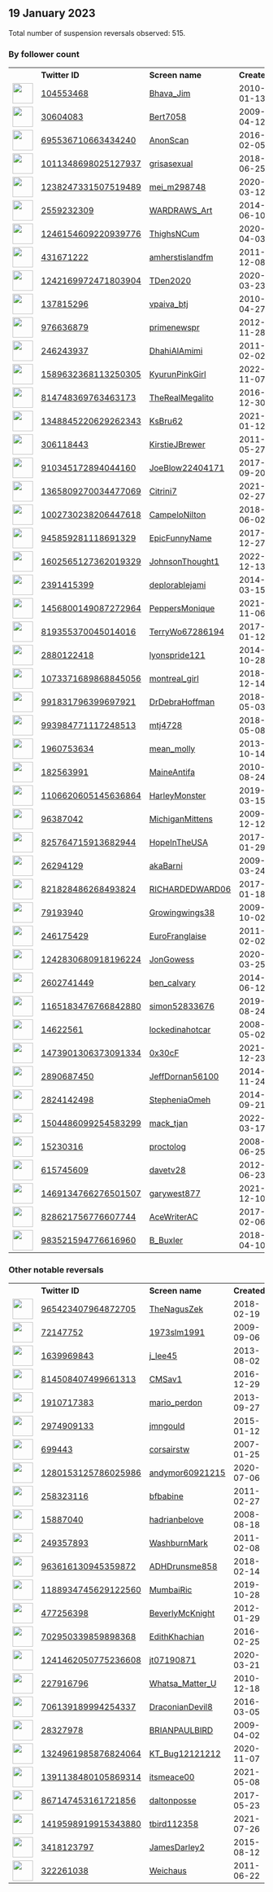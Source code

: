 
## 19 January 2023
Total number of suspension reversals observed: 515.

### By follower count
<table><tr><th></th><th align="left">Twitter ID</th><th align="left">Screen name</th>
<th align="left">Created</th><th align="left">Status</th><th align="left">Suspended</th><th align="left">Followers</th>
<tr><td><a href="https://pbs.twimg.com/profile_images/2005731750/Cover9_normal.jpg"><img src="https://pbs.twimg.com/profile_images/2005731750/Cover9_normal.jpg" width="40px" height="40px" align="center"/></a></td><td><a href="https://twitter.com/intent/user?user_id=104553468">104553468</a></td><td><a href="https://twitter.com/Bhava_Jim">Bhava_Jim</a></td><td>2010-01-13</td><td align="center"></td><td></td><td>79725</td></tr>
<tr><td><a href="https://pbs.twimg.com/profile_images/1477399054254493700/G2QV-Qzn_normal.jpg"><img src="https://pbs.twimg.com/profile_images/1477399054254493700/G2QV-Qzn_normal.jpg" width="40px" height="40px" align="center"/></a></td><td><a href="https://twitter.com/intent/user?user_id=30604083">30604083</a></td><td><a href="https://twitter.com/Bert7058">Bert7058</a></td><td>2009-04-12</td><td align="center"></td><td>2022-05-20</td><td>34196</td></tr>
<tr><td><a href="https://pbs.twimg.com/profile_images/697125622422745088/4c4qfEfD_normal.png"><img src="https://pbs.twimg.com/profile_images/697125622422745088/4c4qfEfD_normal.png" width="40px" height="40px" align="center"/></a></td><td><a href="https://twitter.com/intent/user?user_id=695536710663434240">695536710663434240</a></td><td><a href="https://twitter.com/AnonScan">AnonScan</a></td><td>2016-02-05</td><td align="center"></td><td></td><td>28288</td></tr>
<tr><td><a href="https://pbs.twimg.com/profile_images/1615324401653743618/Dsr-Y8BW_normal.jpg"><img src="https://pbs.twimg.com/profile_images/1615324401653743618/Dsr-Y8BW_normal.jpg" width="40px" height="40px" align="center"/></a></td><td><a href="https://twitter.com/intent/user?user_id=1011348698025127937">1011348698025127937</a></td><td><a href="https://twitter.com/grisasexual">grisasexual</a></td><td>2018-06-25</td><td align="center"></td><td>2022-09-09</td><td>26456</td></tr>
<tr><td><a href="https://pbs.twimg.com/profile_images/1509189226096922635/K6o3l7C4_normal.jpg"><img src="https://pbs.twimg.com/profile_images/1509189226096922635/K6o3l7C4_normal.jpg" width="40px" height="40px" align="center"/></a></td><td><a href="https://twitter.com/intent/user?user_id=1238247331507519489">1238247331507519489</a></td><td><a href="https://twitter.com/mei_m298748">mei_m298748</a></td><td>2020-03-12</td><td align="center">🔒</td><td>2022-05-09</td><td>26421</td></tr>
<tr><td><a href="https://pbs.twimg.com/profile_images/1515746609497317380/d2dlVmyI_normal.jpg"><img src="https://pbs.twimg.com/profile_images/1515746609497317380/d2dlVmyI_normal.jpg" width="40px" height="40px" align="center"/></a></td><td><a href="https://twitter.com/intent/user?user_id=2559232309">2559232309</a></td><td><a href="https://twitter.com/WARDRAWS_Art">WARDRAWS_Art</a></td><td>2014-06-10</td><td align="center"></td><td>2022-11-27</td><td>22974</td></tr>
<tr><td><a href="https://pbs.twimg.com/profile_images/1617737149943799810/zowhh4GA_normal.jpg"><img src="https://pbs.twimg.com/profile_images/1617737149943799810/zowhh4GA_normal.jpg" width="40px" height="40px" align="center"/></a></td><td><a href="https://twitter.com/intent/user?user_id=1246154609220939776">1246154609220939776</a></td><td><a href="https://twitter.com/ThighsNCum">ThighsNCum</a></td><td>2020-04-03</td><td align="center">🚫</td><td>2022-07-18</td><td>20398</td></tr>
<tr><td><a href="https://pbs.twimg.com/profile_images/1560013486696144896/mnr_QNDk_normal.jpg"><img src="https://pbs.twimg.com/profile_images/1560013486696144896/mnr_QNDk_normal.jpg" width="40px" height="40px" align="center"/></a></td><td><a href="https://twitter.com/intent/user?user_id=431671222">431671222</a></td><td><a href="https://twitter.com/amherstislandfm">amherstislandfm</a></td><td>2011-12-08</td><td align="center"></td><td>2023-01-14</td><td>18460</td></tr>
<tr><td><a href="https://pbs.twimg.com/profile_images/1627139156932546564/IACwoIpr_normal.jpg"><img src="https://pbs.twimg.com/profile_images/1627139156932546564/IACwoIpr_normal.jpg" width="40px" height="40px" align="center"/></a></td><td><a href="https://twitter.com/intent/user?user_id=1242169972471803904">1242169972471803904</a></td><td><a href="https://twitter.com/TDen2020">TDen2020</a></td><td>2020-03-23</td><td align="center"></td><td>2023-01-14</td><td>15158</td></tr>
<tr><td><a href="https://pbs.twimg.com/profile_images/1255204843003748357/EcedFVTU_normal.jpg"><img src="https://pbs.twimg.com/profile_images/1255204843003748357/EcedFVTU_normal.jpg" width="40px" height="40px" align="center"/></a></td><td><a href="https://twitter.com/intent/user?user_id=137815296">137815296</a></td><td><a href="https://twitter.com/vpaiva_btj">vpaiva_btj</a></td><td>2010-04-27</td><td align="center"></td><td>2022-11-15</td><td>13250</td></tr>
<tr><td><a href="https://pbs.twimg.com/profile_images/1567191775403548673/SpoVHIEm_normal.jpg"><img src="https://pbs.twimg.com/profile_images/1567191775403548673/SpoVHIEm_normal.jpg" width="40px" height="40px" align="center"/></a></td><td><a href="https://twitter.com/intent/user?user_id=976636879">976636879</a></td><td><a href="https://twitter.com/primenewspr">primenewspr</a></td><td>2012-11-28</td><td align="center"></td><td>2022-11-14</td><td>10915</td></tr>
<tr><td><a href="https://pbs.twimg.com/profile_images/1627359944151375872/BZpfar_m_normal.jpg"><img src="https://pbs.twimg.com/profile_images/1627359944151375872/BZpfar_m_normal.jpg" width="40px" height="40px" align="center"/></a></td><td><a href="https://twitter.com/intent/user?user_id=246243937">246243937</a></td><td><a href="https://twitter.com/DhahiAlAmimi">DhahiAlAmimi</a></td><td>2011-02-02</td><td align="center"></td><td>2023-01-12</td><td>10030</td></tr>
<tr><td><a href="https://pbs.twimg.com/profile_images/1615415145148317696/IOXX8lXY_normal.jpg"><img src="https://pbs.twimg.com/profile_images/1615415145148317696/IOXX8lXY_normal.jpg" width="40px" height="40px" align="center"/></a></td><td><a href="https://twitter.com/intent/user?user_id=1589632368113250305">1589632368113250305</a></td><td><a href="https://twitter.com/KyurunPinkGirl">KyurunPinkGirl</a></td><td>2022-11-07</td><td align="center">🚫</td><td>2023-01-11</td><td>7022</td></tr>
<tr><td><a href="https://pbs.twimg.com/profile_images/1630635359859257344/R3Miav7C_normal.jpg"><img src="https://pbs.twimg.com/profile_images/1630635359859257344/R3Miav7C_normal.jpg" width="40px" height="40px" align="center"/></a></td><td><a href="https://twitter.com/intent/user?user_id=814748369763463173">814748369763463173</a></td><td><a href="https://twitter.com/TheRealMegalito">TheRealMegalito</a></td><td>2016-12-30</td><td align="center"></td><td>2023-01-16</td><td>6825</td></tr>
<tr><td><a href="https://pbs.twimg.com/profile_images/1622870862708764673/DQ19Puh9_normal.jpg"><img src="https://pbs.twimg.com/profile_images/1622870862708764673/DQ19Puh9_normal.jpg" width="40px" height="40px" align="center"/></a></td><td><a href="https://twitter.com/intent/user?user_id=1348845220629262343">1348845220629262343</a></td><td><a href="https://twitter.com/KsBru62">KsBru62</a></td><td>2021-01-12</td><td align="center"></td><td>2023-01-15</td><td>6448</td></tr>
<tr><td><a href="https://abs.twimg.com/sticky/default_profile_images/default_profile_normal.png"><img src="https://abs.twimg.com/sticky/default_profile_images/default_profile_normal.png" width="40px" height="40px" align="center"/></a></td><td><a href="https://twitter.com/intent/user?user_id=306118443">306118443</a></td><td><a href="https://twitter.com/KirstieJBrewer">KirstieJBrewer</a></td><td>2011-05-27</td><td align="center">✔️</td><td>2023-01-09</td><td>5647</td></tr>
<tr><td><a href="https://pbs.twimg.com/profile_images/1300074753324126209/Lz7GAQBw_normal.jpg"><img src="https://pbs.twimg.com/profile_images/1300074753324126209/Lz7GAQBw_normal.jpg" width="40px" height="40px" align="center"/></a></td><td><a href="https://twitter.com/intent/user?user_id=910345172894044160">910345172894044160</a></td><td><a href="https://twitter.com/JoeBlow22404171">JoeBlow22404171</a></td><td>2017-09-20</td><td align="center"></td><td></td><td>5583</td></tr>
<tr><td><a href="https://pbs.twimg.com/profile_images/1610111874602876929/KXNdh92o_normal.png"><img src="https://pbs.twimg.com/profile_images/1610111874602876929/KXNdh92o_normal.png" width="40px" height="40px" align="center"/></a></td><td><a href="https://twitter.com/intent/user?user_id=1365809270034477069">1365809270034477069</a></td><td><a href="https://twitter.com/Citrini7">Citrini7</a></td><td>2021-02-27</td><td align="center"></td><td>2023-01-15</td><td>5411</td></tr>
<tr><td><a href="https://pbs.twimg.com/profile_images/1510596461393858563/bMayM0GV_normal.jpg"><img src="https://pbs.twimg.com/profile_images/1510596461393858563/bMayM0GV_normal.jpg" width="40px" height="40px" align="center"/></a></td><td><a href="https://twitter.com/intent/user?user_id=1002730238206447618">1002730238206447618</a></td><td><a href="https://twitter.com/CampeloNilton">CampeloNilton</a></td><td>2018-06-02</td><td align="center"></td><td>2022-08-17</td><td>4955</td></tr>
<tr><td><a href="https://pbs.twimg.com/profile_images/1615742484877041664/r5Vnvbai_normal.jpg"><img src="https://pbs.twimg.com/profile_images/1615742484877041664/r5Vnvbai_normal.jpg" width="40px" height="40px" align="center"/></a></td><td><a href="https://twitter.com/intent/user?user_id=945859281118691329">945859281118691329</a></td><td><a href="https://twitter.com/EpicFunnyName">EpicFunnyName</a></td><td>2017-12-27</td><td align="center"></td><td>2023-01-12</td><td>4501</td></tr>
<tr><td><a href="https://pbs.twimg.com/profile_images/1602565510239080449/8sSbQzpR_normal.jpg"><img src="https://pbs.twimg.com/profile_images/1602565510239080449/8sSbQzpR_normal.jpg" width="40px" height="40px" align="center"/></a></td><td><a href="https://twitter.com/intent/user?user_id=1602565127362019329">1602565127362019329</a></td><td><a href="https://twitter.com/JohnsonThought1">JohnsonThought1</a></td><td>2022-12-13</td><td align="center"></td><td>2023-01-14</td><td>4477</td></tr>
<tr><td><a href="https://pbs.twimg.com/profile_images/1426442953145344005/YEfCK4Ax_normal.jpg"><img src="https://pbs.twimg.com/profile_images/1426442953145344005/YEfCK4Ax_normal.jpg" width="40px" height="40px" align="center"/></a></td><td><a href="https://twitter.com/intent/user?user_id=2391415399">2391415399</a></td><td><a href="https://twitter.com/deplorablejami">deplorablejami</a></td><td>2014-03-15</td><td align="center"></td><td>2023-01-13</td><td>4281</td></tr>
<tr><td><a href="https://pbs.twimg.com/profile_images/1558727049119801344/yKR81YhW_normal.jpg"><img src="https://pbs.twimg.com/profile_images/1558727049119801344/yKR81YhW_normal.jpg" width="40px" height="40px" align="center"/></a></td><td><a href="https://twitter.com/intent/user?user_id=1456800149087272964">1456800149087272964</a></td><td><a href="https://twitter.com/PeppersMonique">PeppersMonique</a></td><td>2021-11-06</td><td align="center"></td><td>2022-08-30</td><td>4185</td></tr>
<tr><td><a href="https://pbs.twimg.com/profile_images/1556671330375897088/kl4o7yVj_normal.jpg"><img src="https://pbs.twimg.com/profile_images/1556671330375897088/kl4o7yVj_normal.jpg" width="40px" height="40px" align="center"/></a></td><td><a href="https://twitter.com/intent/user?user_id=819355370045014016">819355370045014016</a></td><td><a href="https://twitter.com/TerryWo67286194">TerryWo67286194</a></td><td>2017-01-12</td><td align="center"></td><td>2023-01-16</td><td>4127</td></tr>
<tr><td><a href="https://pbs.twimg.com/profile_images/1492942830825787396/Oy9USNn-_normal.jpg"><img src="https://pbs.twimg.com/profile_images/1492942830825787396/Oy9USNn-_normal.jpg" width="40px" height="40px" align="center"/></a></td><td><a href="https://twitter.com/intent/user?user_id=2880122418">2880122418</a></td><td><a href="https://twitter.com/lyonspride121">lyonspride121</a></td><td>2014-10-28</td><td align="center"></td><td>2022-09-12</td><td>4110</td></tr>
<tr><td><a href="https://pbs.twimg.com/profile_images/1583986918332809218/84kUrCPo_normal.jpg"><img src="https://pbs.twimg.com/profile_images/1583986918332809218/84kUrCPo_normal.jpg" width="40px" height="40px" align="center"/></a></td><td><a href="https://twitter.com/intent/user?user_id=1073371689868845056">1073371689868845056</a></td><td><a href="https://twitter.com/montreal_girl">montreal_girl</a></td><td>2018-12-14</td><td align="center"></td><td>2023-01-16</td><td>4031</td></tr>
<tr><td><a href="https://pbs.twimg.com/profile_images/1185351876511973376/odHQUctW_normal.jpg"><img src="https://pbs.twimg.com/profile_images/1185351876511973376/odHQUctW_normal.jpg" width="40px" height="40px" align="center"/></a></td><td><a href="https://twitter.com/intent/user?user_id=991831796399697921">991831796399697921</a></td><td><a href="https://twitter.com/DrDebraHoffman">DrDebraHoffman</a></td><td>2018-05-03</td><td align="center"></td><td>2023-01-15</td><td>4029</td></tr>
<tr><td><a href="https://pbs.twimg.com/profile_images/1612183616456458240/uey6aVYy_normal.jpg"><img src="https://pbs.twimg.com/profile_images/1612183616456458240/uey6aVYy_normal.jpg" width="40px" height="40px" align="center"/></a></td><td><a href="https://twitter.com/intent/user?user_id=993984771117248513">993984771117248513</a></td><td><a href="https://twitter.com/mtj4728">mtj4728</a></td><td>2018-05-08</td><td align="center"></td><td>2023-01-12</td><td>4001</td></tr>
<tr><td><a href="https://pbs.twimg.com/profile_images/762462178687356928/nkB0Mwx-_normal.jpg"><img src="https://pbs.twimg.com/profile_images/762462178687356928/nkB0Mwx-_normal.jpg" width="40px" height="40px" align="center"/></a></td><td><a href="https://twitter.com/intent/user?user_id=1960753634">1960753634</a></td><td><a href="https://twitter.com/mean_molly">mean_molly</a></td><td>2013-10-14</td><td align="center"></td><td>2023-01-12</td><td>3674</td></tr>
<tr><td><a href="https://pbs.twimg.com/profile_images/1617670915780648960/GYLUyL8-_normal.jpg"><img src="https://pbs.twimg.com/profile_images/1617670915780648960/GYLUyL8-_normal.jpg" width="40px" height="40px" align="center"/></a></td><td><a href="https://twitter.com/intent/user?user_id=182563991">182563991</a></td><td><a href="https://twitter.com/MaineAntifa">MaineAntifa</a></td><td>2010-08-24</td><td align="center"></td><td></td><td>3590</td></tr>
<tr><td><a href="https://pbs.twimg.com/profile_images/1618765272365793282/3g3V8fZy_normal.jpg"><img src="https://pbs.twimg.com/profile_images/1618765272365793282/3g3V8fZy_normal.jpg" width="40px" height="40px" align="center"/></a></td><td><a href="https://twitter.com/intent/user?user_id=1106620605145636864">1106620605145636864</a></td><td><a href="https://twitter.com/HarleyMonster">HarleyMonster</a></td><td>2019-03-15</td><td align="center"></td><td>2022-11-25</td><td>3520</td></tr>
<tr><td><a href="https://pbs.twimg.com/profile_images/1499405589020958735/FLqA2Ob8_normal.jpg"><img src="https://pbs.twimg.com/profile_images/1499405589020958735/FLqA2Ob8_normal.jpg" width="40px" height="40px" align="center"/></a></td><td><a href="https://twitter.com/intent/user?user_id=96387042">96387042</a></td><td><a href="https://twitter.com/MichiganMittens">MichiganMittens</a></td><td>2009-12-12</td><td align="center"></td><td>2023-01-15</td><td>3287</td></tr>
<tr><td><a href="https://pbs.twimg.com/profile_images/1380266012617101319/HRRIu5wH_normal.jpg"><img src="https://pbs.twimg.com/profile_images/1380266012617101319/HRRIu5wH_normal.jpg" width="40px" height="40px" align="center"/></a></td><td><a href="https://twitter.com/intent/user?user_id=825764715913682944">825764715913682944</a></td><td><a href="https://twitter.com/HopeInTheUSA">HopeInTheUSA</a></td><td>2017-01-29</td><td align="center"></td><td>2022-11-01</td><td>3205</td></tr>
<tr><td><a href="https://pbs.twimg.com/profile_images/744792193940873222/PHt8YfN6_normal.jpg"><img src="https://pbs.twimg.com/profile_images/744792193940873222/PHt8YfN6_normal.jpg" width="40px" height="40px" align="center"/></a></td><td><a href="https://twitter.com/intent/user?user_id=26294129">26294129</a></td><td><a href="https://twitter.com/akaBarni">akaBarni</a></td><td>2009-03-24</td><td align="center"></td><td>2023-01-16</td><td>3119</td></tr>
<tr><td><a href="https://pbs.twimg.com/profile_images/821834993328496640/-vKb76WE_normal.jpg"><img src="https://pbs.twimg.com/profile_images/821834993328496640/-vKb76WE_normal.jpg" width="40px" height="40px" align="center"/></a></td><td><a href="https://twitter.com/intent/user?user_id=821828486268493824">821828486268493824</a></td><td><a href="https://twitter.com/RICHARDEDWARD06">RICHARDEDWARD06</a></td><td>2017-01-18</td><td align="center"></td><td></td><td>3039</td></tr>
<tr><td><a href="https://pbs.twimg.com/profile_images/1610450143228166145/VVuG5qLn_normal.jpg"><img src="https://pbs.twimg.com/profile_images/1610450143228166145/VVuG5qLn_normal.jpg" width="40px" height="40px" align="center"/></a></td><td><a href="https://twitter.com/intent/user?user_id=79193940">79193940</a></td><td><a href="https://twitter.com/Growingwings38">Growingwings38</a></td><td>2009-10-02</td><td align="center"></td><td>2023-01-15</td><td>2943</td></tr>
<tr><td><a href="https://pbs.twimg.com/profile_images/1403635804245745666/247YUccR_normal.jpg"><img src="https://pbs.twimg.com/profile_images/1403635804245745666/247YUccR_normal.jpg" width="40px" height="40px" align="center"/></a></td><td><a href="https://twitter.com/intent/user?user_id=246175429">246175429</a></td><td><a href="https://twitter.com/EuroFranglaise">EuroFranglaise</a></td><td>2011-02-02</td><td align="center"></td><td>2023-01-17</td><td>2937</td></tr>
<tr><td><a href="https://pbs.twimg.com/profile_images/1575490667119185928/P7rmKVLt_normal.jpg"><img src="https://pbs.twimg.com/profile_images/1575490667119185928/P7rmKVLt_normal.jpg" width="40px" height="40px" align="center"/></a></td><td><a href="https://twitter.com/intent/user?user_id=1242830680918196224">1242830680918196224</a></td><td><a href="https://twitter.com/JonGowess">JonGowess</a></td><td>2020-03-25</td><td align="center"></td><td>2022-10-01</td><td>2776</td></tr>
<tr><td><a href="https://pbs.twimg.com/profile_images/1602753686006104071/ziU_ZYk1_normal.jpg"><img src="https://pbs.twimg.com/profile_images/1602753686006104071/ziU_ZYk1_normal.jpg" width="40px" height="40px" align="center"/></a></td><td><a href="https://twitter.com/intent/user?user_id=2602741449">2602741449</a></td><td><a href="https://twitter.com/ben_calvary">ben_calvary</a></td><td>2014-06-12</td><td align="center"></td><td>2023-01-12</td><td>2686</td></tr>
<tr><td><a href="https://pbs.twimg.com/profile_images/1165183777758470144/8vA1XMHE_normal.jpg"><img src="https://pbs.twimg.com/profile_images/1165183777758470144/8vA1XMHE_normal.jpg" width="40px" height="40px" align="center"/></a></td><td><a href="https://twitter.com/intent/user?user_id=1165183476766842880">1165183476766842880</a></td><td><a href="https://twitter.com/simon52833676">simon52833676</a></td><td>2019-08-24</td><td align="center"></td><td>2023-01-15</td><td>2667</td></tr>
<tr><td><a href="https://pbs.twimg.com/profile_images/1594847879822282752/XYrlhutY_normal.jpg"><img src="https://pbs.twimg.com/profile_images/1594847879822282752/XYrlhutY_normal.jpg" width="40px" height="40px" align="center"/></a></td><td><a href="https://twitter.com/intent/user?user_id=14622561">14622561</a></td><td><a href="https://twitter.com/lockedinahotcar">lockedinahotcar</a></td><td>2008-05-02</td><td align="center"></td><td>2023-01-14</td><td>2646</td></tr>
<tr><td><a href="https://pbs.twimg.com/profile_images/1616018848028962818/k6T_4YLs_normal.jpg"><img src="https://pbs.twimg.com/profile_images/1616018848028962818/k6T_4YLs_normal.jpg" width="40px" height="40px" align="center"/></a></td><td><a href="https://twitter.com/intent/user?user_id=1473901306373091334">1473901306373091334</a></td><td><a href="https://twitter.com/0x30cF">0x30cF</a></td><td>2021-12-23</td><td align="center"></td><td>2023-01-14</td><td>2600</td></tr>
<tr><td><a href="https://pbs.twimg.com/profile_images/1522344365703798784/on6BhHpX_normal.jpg"><img src="https://pbs.twimg.com/profile_images/1522344365703798784/on6BhHpX_normal.jpg" width="40px" height="40px" align="center"/></a></td><td><a href="https://twitter.com/intent/user?user_id=2890687450">2890687450</a></td><td><a href="https://twitter.com/JeffDornan56100">JeffDornan56100</a></td><td>2014-11-24</td><td align="center"></td><td>2023-01-16</td><td>2466</td></tr>
<tr><td><a href="https://pbs.twimg.com/profile_images/1460363606692876301/xp0im1am_normal.jpg"><img src="https://pbs.twimg.com/profile_images/1460363606692876301/xp0im1am_normal.jpg" width="40px" height="40px" align="center"/></a></td><td><a href="https://twitter.com/intent/user?user_id=2824142498">2824142498</a></td><td><a href="https://twitter.com/StepheniaOmeh">StepheniaOmeh</a></td><td>2014-09-21</td><td align="center"></td><td>2023-01-16</td><td>2399</td></tr>
<tr><td><a href="https://pbs.twimg.com/profile_images/1607337034133168130/z9pekB-U_normal.jpg"><img src="https://pbs.twimg.com/profile_images/1607337034133168130/z9pekB-U_normal.jpg" width="40px" height="40px" align="center"/></a></td><td><a href="https://twitter.com/intent/user?user_id=1504486099254583299">1504486099254583299</a></td><td><a href="https://twitter.com/mack_tjan">mack_tjan</a></td><td>2022-03-17</td><td align="center"></td><td>2023-01-14</td><td>2364</td></tr>
<tr><td><a href="https://pbs.twimg.com/profile_images/1480484375594737664/bNBQTW3c_normal.jpg"><img src="https://pbs.twimg.com/profile_images/1480484375594737664/bNBQTW3c_normal.jpg" width="40px" height="40px" align="center"/></a></td><td><a href="https://twitter.com/intent/user?user_id=15230316">15230316</a></td><td><a href="https://twitter.com/proctolog">proctolog</a></td><td>2008-06-25</td><td align="center"></td><td>2022-12-02</td><td>2296</td></tr>
<tr><td><a href="https://pbs.twimg.com/profile_images/1074460008673366016/MwNe6yTc_normal.jpg"><img src="https://pbs.twimg.com/profile_images/1074460008673366016/MwNe6yTc_normal.jpg" width="40px" height="40px" align="center"/></a></td><td><a href="https://twitter.com/intent/user?user_id=615745609">615745609</a></td><td><a href="https://twitter.com/davetv28">davetv28</a></td><td>2012-06-23</td><td align="center"></td><td>2023-01-14</td><td>2164</td></tr>
<tr><td><a href="https://pbs.twimg.com/profile_images/1469135034313543681/BonIt2Zm_normal.png"><img src="https://pbs.twimg.com/profile_images/1469135034313543681/BonIt2Zm_normal.png" width="40px" height="40px" align="center"/></a></td><td><a href="https://twitter.com/intent/user?user_id=1469134766276501507">1469134766276501507</a></td><td><a href="https://twitter.com/garywest877">garywest877</a></td><td>2021-12-10</td><td align="center"></td><td>2023-01-12</td><td>2163</td></tr>
<tr><td><a href="https://pbs.twimg.com/profile_images/1453110603061469185/MX4k63kP_normal.jpg"><img src="https://pbs.twimg.com/profile_images/1453110603061469185/MX4k63kP_normal.jpg" width="40px" height="40px" align="center"/></a></td><td><a href="https://twitter.com/intent/user?user_id=828621756776607744">828621756776607744</a></td><td><a href="https://twitter.com/AceWriterAC">AceWriterAC</a></td><td>2017-02-06</td><td align="center"></td><td>2023-01-17</td><td>2118</td></tr>
<tr><td><a href="https://pbs.twimg.com/profile_images/984230135346941952/rdaz-Vg8_normal.jpg"><img src="https://pbs.twimg.com/profile_images/984230135346941952/rdaz-Vg8_normal.jpg" width="40px" height="40px" align="center"/></a></td><td><a href="https://twitter.com/intent/user?user_id=983521594776616960">983521594776616960</a></td><td><a href="https://twitter.com/B_Buxler">B_Buxler</a></td><td>2018-04-10</td><td align="center"></td><td>2022-11-24</td><td>2106</td></tr>
</table>

### Other notable reversals
<table><tr><th></th><th align="left">Twitter ID</th><th align="left">Screen name</th>
<th align="left">Created</th><th align="left">Status</th><th align="left">Suspended</th><th align="left">Followers</th>
<tr><td><a href="https://pbs.twimg.com/profile_images/1500668506924367873/Tgr57ASW_normal.jpg"><img src="https://pbs.twimg.com/profile_images/1500668506924367873/Tgr57ASW_normal.jpg" width="40px" height="40px" align="center"/></a></td><td><a href="https://twitter.com/intent/user?user_id=965423407964872705">965423407964872705</a></td><td><a href="https://twitter.com/TheNagusZek">TheNagusZek</a></td><td>2018-02-19</td><td align="center"></td><td>2023-01-12</td><td>1642</td></tr>
<tr><td><a href="https://pbs.twimg.com/profile_images/1183923357710012416/OEP9o2KM_normal.jpg"><img src="https://pbs.twimg.com/profile_images/1183923357710012416/OEP9o2KM_normal.jpg" width="40px" height="40px" align="center"/></a></td><td><a href="https://twitter.com/intent/user?user_id=72147752">72147752</a></td><td><a href="https://twitter.com/1973slm1991">1973slm1991</a></td><td>2009-09-06</td><td align="center">🔒</td><td>2023-01-15</td><td>113</td></tr>
<tr><td><a href="https://pbs.twimg.com/profile_images/1594196238731079681/VOyrnlZh_normal.jpg"><img src="https://pbs.twimg.com/profile_images/1594196238731079681/VOyrnlZh_normal.jpg" width="40px" height="40px" align="center"/></a></td><td><a href="https://twitter.com/intent/user?user_id=1639969843">1639969843</a></td><td><a href="https://twitter.com/j_lee45">j_lee45</a></td><td>2013-08-02</td><td align="center"></td><td>2023-01-15</td><td>761</td></tr>
<tr><td><a href="https://pbs.twimg.com/profile_images/1586502776061714432/pjnuX9C5_normal.jpg"><img src="https://pbs.twimg.com/profile_images/1586502776061714432/pjnuX9C5_normal.jpg" width="40px" height="40px" align="center"/></a></td><td><a href="https://twitter.com/intent/user?user_id=814508407499661313">814508407499661313</a></td><td><a href="https://twitter.com/CMSav1">CMSav1</a></td><td>2016-12-29</td><td align="center"></td><td>2023-01-14</td><td>1965</td></tr>
<tr><td><a href="https://pbs.twimg.com/profile_images/1349344754090323968/t3CwP2VH_normal.jpg"><img src="https://pbs.twimg.com/profile_images/1349344754090323968/t3CwP2VH_normal.jpg" width="40px" height="40px" align="center"/></a></td><td><a href="https://twitter.com/intent/user?user_id=1910717383">1910717383</a></td><td><a href="https://twitter.com/mario_perdon">mario_perdon</a></td><td>2013-09-27</td><td align="center"></td><td>2023-01-13</td><td>558</td></tr>
<tr><td><a href="https://pbs.twimg.com/profile_images/1593488703267151872/W_0RO6vJ_normal.jpg"><img src="https://pbs.twimg.com/profile_images/1593488703267151872/W_0RO6vJ_normal.jpg" width="40px" height="40px" align="center"/></a></td><td><a href="https://twitter.com/intent/user?user_id=2974909133">2974909133</a></td><td><a href="https://twitter.com/jmngould">jmngould</a></td><td>2015-01-12</td><td align="center"></td><td>2023-01-15</td><td>285</td></tr>
<tr><td><a href="https://pbs.twimg.com/profile_images/1038355773347258368/YUGQ0MoU_normal.jpg"><img src="https://pbs.twimg.com/profile_images/1038355773347258368/YUGQ0MoU_normal.jpg" width="40px" height="40px" align="center"/></a></td><td><a href="https://twitter.com/intent/user?user_id=699443">699443</a></td><td><a href="https://twitter.com/corsairstw">corsairstw</a></td><td>2007-01-25</td><td align="center">🔒</td><td>2023-01-15</td><td>875</td></tr>
<tr><td><a href="https://pbs.twimg.com/profile_images/1588972322798460929/8Pi4Honn_normal.jpg"><img src="https://pbs.twimg.com/profile_images/1588972322798460929/8Pi4Honn_normal.jpg" width="40px" height="40px" align="center"/></a></td><td><a href="https://twitter.com/intent/user?user_id=1280153125786025986">1280153125786025986</a></td><td><a href="https://twitter.com/andymor60921215">andymor60921215</a></td><td>2020-07-06</td><td align="center"></td><td>2023-01-18</td><td>73</td></tr>
<tr><td><a href="https://pbs.twimg.com/profile_images/1617239544365023233/0naz7dJG_normal.jpg"><img src="https://pbs.twimg.com/profile_images/1617239544365023233/0naz7dJG_normal.jpg" width="40px" height="40px" align="center"/></a></td><td><a href="https://twitter.com/intent/user?user_id=258323116">258323116</a></td><td><a href="https://twitter.com/bfbabine">bfbabine</a></td><td>2011-02-27</td><td align="center"></td><td>2023-01-13</td><td>701</td></tr>
<tr><td><a href="https://pbs.twimg.com/profile_images/1593090977618534401/UdnjOhu1_normal.jpg"><img src="https://pbs.twimg.com/profile_images/1593090977618534401/UdnjOhu1_normal.jpg" width="40px" height="40px" align="center"/></a></td><td><a href="https://twitter.com/intent/user?user_id=15887040">15887040</a></td><td><a href="https://twitter.com/hadrianbelove">hadrianbelove</a></td><td>2008-08-18</td><td align="center"></td><td>2023-01-14</td><td>1027</td></tr>
<tr><td><a href="https://pbs.twimg.com/profile_images/378800000544415617/acc74e902fe4897c0185b42efc02a144_normal.jpeg"><img src="https://pbs.twimg.com/profile_images/378800000544415617/acc74e902fe4897c0185b42efc02a144_normal.jpeg" width="40px" height="40px" align="center"/></a></td><td><a href="https://twitter.com/intent/user?user_id=249357893">249357893</a></td><td><a href="https://twitter.com/WashburnMark">WashburnMark</a></td><td>2011-02-08</td><td align="center"></td><td>2023-01-16</td><td>355</td></tr>
<tr><td><a href="https://pbs.twimg.com/profile_images/1627649491884183552/5tfnTA-5_normal.jpg"><img src="https://pbs.twimg.com/profile_images/1627649491884183552/5tfnTA-5_normal.jpg" width="40px" height="40px" align="center"/></a></td><td><a href="https://twitter.com/intent/user?user_id=963616130945359872">963616130945359872</a></td><td><a href="https://twitter.com/ADHDrunsme858">ADHDrunsme858</a></td><td>2018-02-14</td><td align="center"></td><td>2023-01-12</td><td>349</td></tr>
<tr><td><a href="https://pbs.twimg.com/profile_images/1606203991779590145/Ojuk108G_normal.jpg"><img src="https://pbs.twimg.com/profile_images/1606203991779590145/Ojuk108G_normal.jpg" width="40px" height="40px" align="center"/></a></td><td><a href="https://twitter.com/intent/user?user_id=1188934745629122560">1188934745629122560</a></td><td><a href="https://twitter.com/MumbaiRic">MumbaiRic</a></td><td>2019-10-28</td><td align="center">🚫</td><td>2023-01-12</td><td>282</td></tr>
<tr><td><a href="https://pbs.twimg.com/profile_images/461222580938997760/QvZlZbmr_normal.jpeg"><img src="https://pbs.twimg.com/profile_images/461222580938997760/QvZlZbmr_normal.jpeg" width="40px" height="40px" align="center"/></a></td><td><a href="https://twitter.com/intent/user?user_id=477256398">477256398</a></td><td><a href="https://twitter.com/BeverlyMcKnight">BeverlyMcKnight</a></td><td>2012-01-29</td><td align="center"></td><td>2023-01-13</td><td>283</td></tr>
<tr><td><a href="https://pbs.twimg.com/profile_images/1597418981203247104/96RMk2a7_normal.jpg"><img src="https://pbs.twimg.com/profile_images/1597418981203247104/96RMk2a7_normal.jpg" width="40px" height="40px" align="center"/></a></td><td><a href="https://twitter.com/intent/user?user_id=702950339859898368">702950339859898368</a></td><td><a href="https://twitter.com/EdithKhachian">EdithKhachian</a></td><td>2016-02-25</td><td align="center">🔒</td><td>2023-01-14</td><td>357</td></tr>
<tr><td><a href="https://pbs.twimg.com/profile_images/1625410140248715267/-i-9ZFeX_normal.jpg"><img src="https://pbs.twimg.com/profile_images/1625410140248715267/-i-9ZFeX_normal.jpg" width="40px" height="40px" align="center"/></a></td><td><a href="https://twitter.com/intent/user?user_id=1241462050775236608">1241462050775236608</a></td><td><a href="https://twitter.com/jt07190871">jt07190871</a></td><td>2020-03-21</td><td align="center"></td><td>2023-01-17</td><td>135</td></tr>
<tr><td><a href="https://pbs.twimg.com/profile_images/1551367296677023747/ku8tdQXC_normal.jpg"><img src="https://pbs.twimg.com/profile_images/1551367296677023747/ku8tdQXC_normal.jpg" width="40px" height="40px" align="center"/></a></td><td><a href="https://twitter.com/intent/user?user_id=227916796">227916796</a></td><td><a href="https://twitter.com/Whatsa_Matter_U">Whatsa_Matter_U</a></td><td>2010-12-18</td><td align="center"></td><td>2023-01-16</td><td>337</td></tr>
<tr><td><a href="https://pbs.twimg.com/profile_images/1144308734522531840/NlPquGPP_normal.png"><img src="https://pbs.twimg.com/profile_images/1144308734522531840/NlPquGPP_normal.png" width="40px" height="40px" align="center"/></a></td><td><a href="https://twitter.com/intent/user?user_id=706139189994254337">706139189994254337</a></td><td><a href="https://twitter.com/DraconianDevil8">DraconianDevil8</a></td><td>2016-03-05</td><td align="center"></td><td>2022-12-29</td><td>64</td></tr>
<tr><td><a href="https://pbs.twimg.com/profile_images/1901006020/gazelle_normal.JPG"><img src="https://pbs.twimg.com/profile_images/1901006020/gazelle_normal.JPG" width="40px" height="40px" align="center"/></a></td><td><a href="https://twitter.com/intent/user?user_id=28327978">28327978</a></td><td><a href="https://twitter.com/BRIANPAULBIRD">BRIANPAULBIRD</a></td><td>2009-04-02</td><td align="center"></td><td>2023-01-15</td><td>14</td></tr>
<tr><td><a href="https://pbs.twimg.com/profile_images/1521963988291964928/JhkqtVc__normal.jpg"><img src="https://pbs.twimg.com/profile_images/1521963988291964928/JhkqtVc__normal.jpg" width="40px" height="40px" align="center"/></a></td><td><a href="https://twitter.com/intent/user?user_id=1324961985876824064">1324961985876824064</a></td><td><a href="https://twitter.com/KT_Bug12121212">KT_Bug12121212</a></td><td>2020-11-07</td><td align="center"></td><td>2023-01-17</td><td>973</td></tr>
<tr><td><a href="https://pbs.twimg.com/profile_images/1458816767015497735/sA1cH03f_normal.jpg"><img src="https://pbs.twimg.com/profile_images/1458816767015497735/sA1cH03f_normal.jpg" width="40px" height="40px" align="center"/></a></td><td><a href="https://twitter.com/intent/user?user_id=1391138480105869314">1391138480105869314</a></td><td><a href="https://twitter.com/itsmeace00">itsmeace00</a></td><td>2021-05-08</td><td align="center"></td><td>2023-01-16</td><td>161</td></tr>
<tr><td><a href="https://pbs.twimg.com/profile_images/1593800128636264450/QvIsCwK2_normal.jpg"><img src="https://pbs.twimg.com/profile_images/1593800128636264450/QvIsCwK2_normal.jpg" width="40px" height="40px" align="center"/></a></td><td><a href="https://twitter.com/intent/user?user_id=867147453161721856">867147453161721856</a></td><td><a href="https://twitter.com/daltonposse">daltonposse</a></td><td>2017-05-23</td><td align="center"></td><td>2023-01-16</td><td>517</td></tr>
<tr><td><a href="https://pbs.twimg.com/profile_images/1514913795671400450/Fju8hu8m_normal.jpg"><img src="https://pbs.twimg.com/profile_images/1514913795671400450/Fju8hu8m_normal.jpg" width="40px" height="40px" align="center"/></a></td><td><a href="https://twitter.com/intent/user?user_id=1419598919915343880">1419598919915343880</a></td><td><a href="https://twitter.com/tbird112358">tbird112358</a></td><td>2021-07-26</td><td align="center"></td><td>2023-01-15</td><td>201</td></tr>
<tr><td><a href="https://pbs.twimg.com/profile_images/1629502183132520448/GTAMQsC8_normal.jpg"><img src="https://pbs.twimg.com/profile_images/1629502183132520448/GTAMQsC8_normal.jpg" width="40px" height="40px" align="center"/></a></td><td><a href="https://twitter.com/intent/user?user_id=3418123797">3418123797</a></td><td><a href="https://twitter.com/JamesDarley2">JamesDarley2</a></td><td>2015-08-12</td><td align="center">🔒</td><td>2023-01-13</td><td>315</td></tr>
<tr><td><a href="https://pbs.twimg.com/profile_images/1261331859700670464/iHLbm0BT_normal.jpg"><img src="https://pbs.twimg.com/profile_images/1261331859700670464/iHLbm0BT_normal.jpg" width="40px" height="40px" align="center"/></a></td><td><a href="https://twitter.com/intent/user?user_id=322261038">322261038</a></td><td><a href="https://twitter.com/Weichaus">Weichaus</a></td><td>2011-06-22</td><td align="center"></td><td>2023-01-13</td><td>154</td></tr>
</table>
